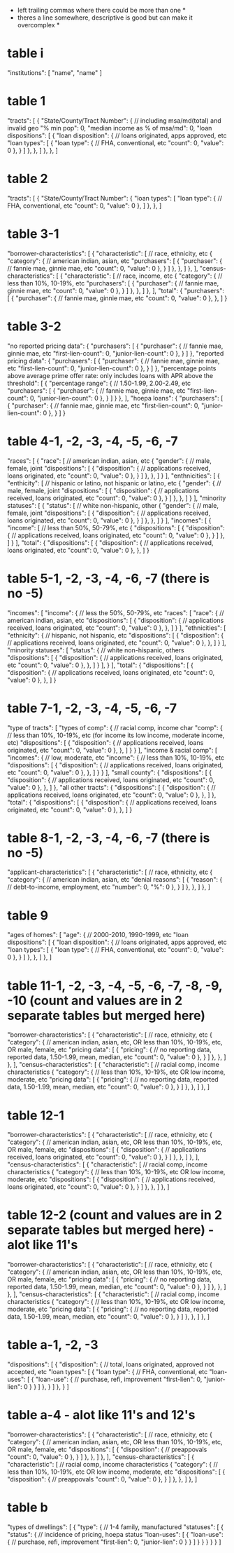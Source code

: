 * left trailing commas where there could be more than one *
* theres a line somewhere, descriptive is good but can make it overcomplex *

# table i

"institutions": [
	"name",
	"name"
]

# table 1

"tracts": [
	{
		"State/County/Tract Number": { // including msa/md(total) and invalid geo
			"% min pop": 0,
			"median income as % of msa/md": 0,
			"loan dispositions": [
				{
					"loan disposition": { // loans originated, apps approved, etc
						"loan types": [
							{
								"loan type": { // FHA, conventional, etc
									"count": 0,
									"value": 0
								},
							}
						]
					},
				},
			]
		},
	},
]

# table 2

"tracts": [
	{
		"State/County/Tract Number": {
			"loan types": [
				"loan type": { // FHA, conventional, etc
					"count": 0,
					"value": 0
				},
			]
		},
	},
]

# table 3-1

"borrower-characteristics": [
	{
		"characteristic": [ // race, ethnicity, etc
			{
				"category": { // american indian, asian, etc
					"purchasers": [
						{
							"purchaser": { // fannie mae, ginnie mae, etc
								"count": 0,
								"value": 0
							},
						}
					]
				},
			},
		]
	},
],
"census-characteristics": [
	{
		"characteristic": [ // race, income, etc
			{
				"category": { // less than 10%, 10-19%, etc
					"purchasers": [
						{
							"purchaser": { // fannie mae, ginnie mae, etc
								"count": 0,
								"value": 0
							},
						}
					]
				},
			},
		]
	},
],
"total": {
	"purchasers": [
		{
			"purchaser": { // fannie mae, ginnie mae, etc
				"count": 0,
				"value": 0
			},
		},
	]
}

# table 3-2

"no reported pricing data": {
	"purchasers": [
		{
			"purchaser": { // fannie mae, ginnie mae, etc
				"first-lien-count": 0,
				"junior-lien-count": 0
			},
		}
	]
},
"reported pricing data": {
	"purchasers": [
		{
			"purchaser": { // fannie mae, ginnie mae, etc
				"first-lien-count": 0,
				"junior-lien-count": 0
			},
		}
	]
},
"percentage points above average prime offer rate: only includes loans with APR above the threshold": [
	{
		"percentage range": { // 1.50-1.99, 2.00-2.49, etc
			"purchasers": [
				{
					"purchaser": { // fannie mae, ginnie mae, etc
						"first-lien-count": 0,
						"junior-lien-count": 0
					},
				}
			]
		}
	},
],
"hoepa loans": {
	"purchasers": [
		{
			"purchaser": { // fannie mae, ginnie mae, etc
				"first-lien-count": 0,
				"junior-lien-count": 0
			},
		}
	]
}

# table 4-1, -2, -3, -4, -5, -6, -7

"races": [
	{
		"race": [ // american indian, asian, etc
			{
				"gender": { // male, female, joint
					"dispositions": [
						{
							"disposition": { // applications received, loans originated, etc
								"count": 0,
								"value": 0
							},
						}
					]
				},
			},
		]
	}
],
"enthnicities": [
	{
		"enthicity": [ // hispanic or latino, not hispanic or latino, etc
			{
				"gender": { // male, female, joint
					"dispositions": [
						{
							"disposition": { // applications received, loans originated, etc
								"count": 0,
								"value": 0
							},
						}
					]
				},
			},
		]
	}
],
"minority statuses": [
	{
		"status": [ // white non-hispanic, other
			{
				"gender": { // male, female, joint
					"dispositions": [
						{
							"disposition": { // applications received, loans originated, etc
								"count": 0,
								"value": 0
							},
						}
					]
				},
			},
		]
	}
],
"incomes": [
	{
		"income": [ // less than 50%, 50-79%, etc
			{
				"dispositions": [
					{
						"disposition": { // applications received, loans originated, etc
							"count": 0,
							"value": 0
						},
					}
				]
			},
		]
	}
],
"total": {
	"dispositions": [
		{
			"disposition": { // applications received, loans originated, etc
				"count": 0,
				"value": 0
			},
		},
	]
}

# table 5-1, -2, -3, -4, -6, -7 (there is no -5)

"incomes": [
	"income": { // less the 50%, 50-79%, etc
		"races": [
			"race": { // american indian, asian, etc
				"dispositions": [
					{
						"disposition": { // applications received, loans originated, etc
							"count": 0,
							"value": 0
						},
					},
				]
			}
		],
		"ethnicities": [
			"ethnicity": { // hispanic, not hispanic, etc
				"dispositions": [
					{
						"disposition": { // applications received, loans originated, etc
							"count": 0,
							"value": 0
						},
					},
				]
			}
		],
		"minority statuses": [
			"status": { // white non-hispanic, others
				"dispositions": [
					{
						"disposition": { // applications received, loans originated, etc
							"count": 0,
							"value": 0
						},
					},
				]
			}
		],
	}
],
"total": {
	"dispositions": [
		{
			"disposition": { // applications received, loans originated, etc
				"count": 0,
				"value": 0
			},
		},
	]
}

# table 7-1, -2, -3, -4, -5, -6, -7

"type of tracts": [
	"types of comp": { // racial comp, income char
		"comp": { // less than 10%, 10-19%, etc (for income its low income, moderate income, etc)
			"dispositions": [
				{
					"disposition": { // applications received, loans originated, etc
						"count": 0,
						"value": 0
					},
				},
			]
		}
	}
],
"income & racial comp": [
	"incomes": { // low, moderate, etc
		"income": { // less than 10%, 10-19%, etc
			"dispositions": [
				{
					"disposition": { // applications received, loans originated, etc
						"count": 0,
						"value": 0
					},
				},
			]
		}
	}
],
"small county": {
	"dispositions": [
		{
			"disposition": { // applications received, loans originated, etc
				"count": 0,
				"value": 0
			},
		},
	]
},
"all other tracts": {
	"dispositions": [
		{
			"disposition": { // applications received, loans originated, etc
				"count": 0,
				"value": 0
			},
		},
	]
},
"total": {
	"dispositions": [
		{
			"disposition": { // applications received, loans originated, etc
				"count": 0,
				"value": 0
			},
		},
	]
}

# table 8-1, -2, -3, -4, -6, -7 (there is no -5)

"applicant-characteristics": [
	{
		"characteristic": [ // race, ethnicity, etc
			{
				"category": { // american indian, asian, etc
					"denial reasons": [
						{
							"reason": { // debt-to-income, employment, etc
								"number": 0,
								"%": 0
							},
						}
					]
				},
			},
		]
	},
]

# table 9

"ages of homes": [
	"age": { // 2000-2010, 1990-1999, etc
		"loan dispositions": [
			{
				"loan disposition": { // loans originated, apps approved, etc
					"loan types": [
						{
							"loan type": { // FHA, conventional, etc
								"count": 0,
								"value": 0
							},
						}
					]
				},
			},
		]
	},
]

# table 11-1, -2, -3, -4, -5, -6, -7, -8, -9, -10 (count and values are in 2 separate tables but merged here)

"borrower-characteristics": [
	{
		"characteristic": [ // race, ethnicity, etc
			{
				"category": { // american indian, asian, etc, OR less than 10%, 10-19%, etc, OR male, female, etc
					"pricing data": [
						{
							"pricing": { // no reporting data, reported data, 1.50-1.99, mean, median, etc
								"count": 0,
								"value": 0
							},
						}
					]
				},
			},
		]
	},
],
"census-characteristics": [
	{
		"characteristic": [ // racial comp, income characteristics
			{
				"category": { // less than 10%, 10-19%, etc OR low income, moderate, etc
					"pricing data": [
						{
							"pricing": { // no reporting data, reported data, 1.50-1.99, mean, median, etc
								"count": 0,
								"value": 0
							},
						}
					]
				},
			},
		]
	},
]

# table 12-1

"borrower-characteristics": [
	{
		"characteristic": [ // race, ethnicity, etc
			{
				"category": { // american indian, asian, etc, OR less than 10%, 10-19%, etc, OR male, female, etc
					"dispositions": [
						{
							"disposition": { // applications received, loans originated, etc
								"count": 0,
								"value": 0
							},
						}
					]
				},
			},
		]
	},
],
"census-characteristics": [
	{
		"characteristic": [ // racial comp, income characteristics
			{
				"category": { // less than 10%, 10-19%, etc OR low income, moderate, etc
					"dispositions": [
						{
							"disposition": { // applications received, loans originated, etc
								"count": 0,
								"value": 0
							},
						}
					]
				},
			},
		]
	},
]

# table 12-2 (count and values are in 2 separate tables but merged here) - alot like 11's

"borrower-characteristics": [
	{
		"characteristic": [ // race, ethnicity, etc
			{
				"category": { // american indian, asian, etc, OR less than 10%, 10-19%, etc, OR male, female, etc
					"pricing data": [
						{
							"pricing": { // no reporting data, reported data, 1.50-1.99, mean, median, etc
								"count": 0,
								"value": 0
							},
						}
					]
				},
			},
		]
	},
],
"census-characteristics": [
	{
		"characteristic": [ // racial comp, income characteristics
			{
				"category": { // less than 10%, 10-19%, etc OR low income, moderate, etc
					"pricing data": [
						{
							"pricing": { // no reporting data, reported data, 1.50-1.99, mean, median, etc
								"count": 0,
								"value": 0
							},
						}
					]
				},
			},
		]
	},
]

# table a-1, -2, -3

"dispositions": [
	{
		"disposition": { // total, loans originated, approved not accepted, etc
			"loan types": [
				{
					"loan type": { // FHA, conventional, etc
						"loan-uses": [
							{
								"loan-use": { // purchase, refi, improvement
									"first-lien": 0,
									"junior-lien": 0
								}
							}
						]
					},
				}
			]
		},
	}
]

# table a-4 - alot like 11's and 12's

"borrower-characteristics": [
	{
		"characteristic": [ // race, ethnicity, etc
			{
				"category": { // american indian, asian, etc, OR less than 10%, 10-19%, etc, OR male, female, etc
					"dispositions": [
						{
							"disposition": { // preappovals
								"count": 0,
								"value": 0
							},
						}
					]
				},
			},
		]
	},
],
"census-characteristics": [
	{
		"characteristic": [ // racial comp, income characteristics
			{
				"category": { // less than 10%, 10-19%, etc OR low income, moderate, etc
					"dispositions": [
						{
							"disposition": { // preappovals
								"count": 0,
								"value": 0
							},
						}
					]
				},
			},
		]
	},
]

# table b

"types of dwellings": [
	{
		"type": { // 1-4 family, manufactured
			"statuses": [
				{
					"status": { // incidence of pricing, hoepa status
						"loan-uses": [
							{
								"loan-use": { // purchase, refi, improvement
									"first-lien": 0,
									"junior-lien": 0
								}
							}
						]
					}
				}
			}
		}
	}
]
